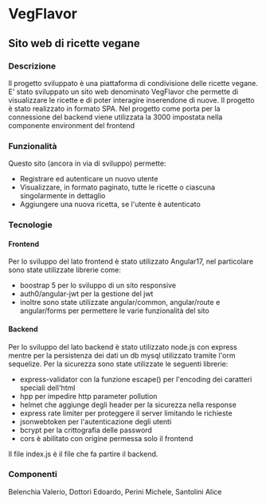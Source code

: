 # VegFlavor

## Sito web di ricette vegane
### Descrizione 
Il progetto sviluppato è una piattaforma di condivisione delle ricette vegane. 
E' stato sviluppato un sito web denominato VegFlavor che permette di visualizzare le ricette e di poter interagire inserendone di nuove.
Il progetto è stato realizzato in formato SPA. 
Nel progetto come porta per la connessione del backend viene utilizzata la 3000 impostata nella componente environment del frontend
### Funzionalità
Questo sito (ancora in via di sviluppo) permette:
- Registrare ed autenticare un nuovo utente
- Visualizzare, in formato paginato, tutte le ricette o ciascuna singolarmente in dettaglio
- Aggiungere una nuova ricetta, se l'utente è autenticato
### Tecnologie
#### Frontend
Per lo sviluppo del lato frontend è stato utilizzato Angular17, nel particolare sono state utilizzate librerie come:
- boostrap 5 per lo sviluppo di un sito responsive 
- auth0/angular-jwt per la gestione del jwt 
- inoltre sono state utilizzate angular/common, angular/route e angular/forms per permettere le varie funzionalità del sito
 
#### Backend
Per lo sviluppo del lato backend è stato utilizzato node.js con express mentre per la persistenza dei dati un db mysql
utilizzato tramite l'orm sequelize.
Per la sicurezza sono state utilizzate le seguenti librerie:
- express-validator con la funzione escape() per l'encoding dei caratteri speciali dell'html
- hpp per impedire http parameter pollution
- helmet che aggiunge degli header per la sicurezza nella response
- express rate limiter per proteggere il server limitando le richieste
- jsonwebtoken per l'autenticazione degli utenti
- bcrypt per la crittografia delle password
- cors è abilitato con origine permessa solo il frontend
  
Il file index.js è il file che fa partire il backend.
### Componenti
Belenchia Valerio, Dottori Edoardo, Perini Michele, Santolini Alice
